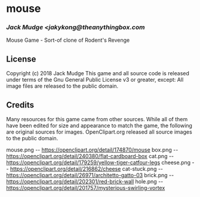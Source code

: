 # mouse
### _Jack Mudge <jakykong@theanythingbox.com_

Mouse Game - Sort-of clone of Rodent's Revenge

## License

Copyright (c) 2018 Jack Mudge 
This game and all source code is released under terms of the Gnu General Public License v3 or greater, except:
All image files are released to the public domain.

## Credits

Many resources for this game came from other sources. While all of them have been edited for size and appearance to match the game, the following are original sources for images. OpenClipart.org released all source images to the public domain.

mouse.png -- https://openclipart.org/detail/174870/mouse
box.png -- https://openclipart.org/detail/240380/flat-cardboard-box
cat.png -- https://openclipart.org/detail/179259/yellow-tiger-catfour-legs
cheese.png -- https://openclipart.org/detail/216862/cheese
cat-stuck.png -- https://openclipart.org/detail/26971/architetto-gatto-03
brick.png -- https://openclipart.org/detail/202301/red-brick-wall
hole.png -- https://openclipart.org/detail/201757/mysterious-swirling-vortex
